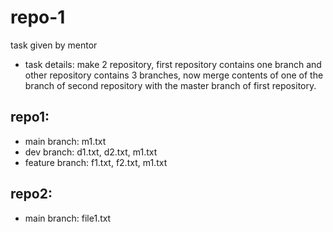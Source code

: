 # repo-1
task given by mentor
- task details:
make 2 repository, first repository contains one branch and other repository contains 3 branches, now merge contents of one of the branch of second repository with the master branch of first repository.

## repo1:

- main branch: m1.txt
- dev branch: d1.txt, d2.txt, m1.txt
- feature branch: f1.txt, f2.txt, m1.txt
## repo2:

- main branch: file1.txt
